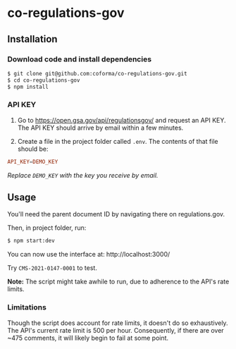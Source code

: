# co-regulations-gov

## Installation

### Download code and install dependencies

```sh
$ git clone git@github.com:coforma/co-regulations-gov.git
$ cd co-regulations-gov
$ npm install
```

### API KEY

1. Go to https://open.gsa.gov/api/regulationsgov/ and request an API KEY. The API KEY should arrive by email within a few minutes.

2. Create a file in the project folder called `.env`.
   The contents of that file should be:

```conf
API_KEY=DEMO_KEY
```

_Replace `DEMO_KEY` with the key you receive by email._

## Usage

You'll need the parent document ID by navigating there on regulations.gov.

Then, in project folder, run:

```sh
$ npm start:dev
```

You can now use the interface at: http://localhost:3000/

Try `CMS-2021-0147-0001` to test.

**Note:** The script might take awhile to run, due to adherence to the API's rate limits.

### Limitations

Though the script does account for rate limits, it doesn't do so exhaustively. The API's current rate limit is 500 per hour. Consequently, if there are over ~475 comments, it will likely begin to fail at some point.
